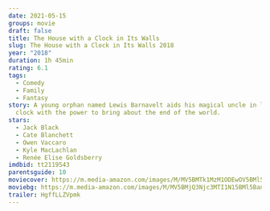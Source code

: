 ```yaml
---
date: 2021-05-15
groups: movie
draft: false
title: The House with a Clock in Its Walls
slug: The House with a Clock in Its Walls 2018
year: "2018"
duration: 1h 45min
rating: 6.1
tags:
  - Comedy
  - Family
  - Fantasy
story: A young orphan named Lewis Barnavelt aids his magical uncle in locating a
  clock with the power to bring about the end of the world.
stars:
  - Jack Black
  - Cate Blanchett
  - Owen Vaccaro
  - Kyle MacLachlan
  - Renée Elise Goldsberry
imdbid: tt2119543
parentsguide: 10
moviecover: https://m.media-amazon.com/images/M/MV5BMTk1MzM1ODEwOV5BMl5BanBnXkFtZTgwMTE0OTA4NTM@._V1_FMjpg_UY808_.jpg
moviebg: https://m.media-amazon.com/images/M/MV5BMjQ3Njc3MTI1N15BMl5BanBnXkFtZTgwMzQ2NzQxNTM@._V1_FMjpg_UX1280_.jpg
trailer: HgffLLZVpmk
---
```

